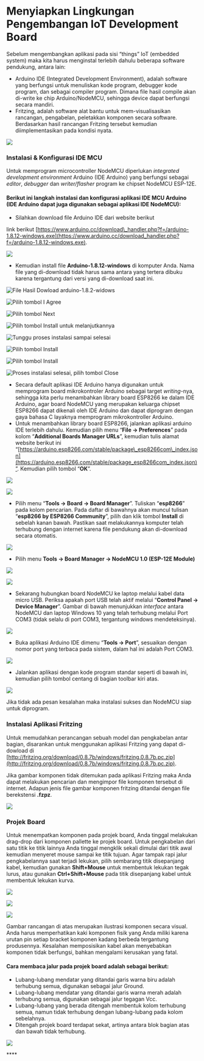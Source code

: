 # Menyiapkan Lingkungan Pengembangan IoT Development Board

Sebelum mengembangkan aplikasi pada sisi “things” IoT \(embedded system\) maka kita harus menginstal terlebih dahulu beberapa software pendukung, antara lain:

* Arduino IDE \(Integrated Development Environment\), adalah software yang berfungsi untuk menuliskan kode program, debugger kode program, dan sebagai compiler program. Dimana file hasil compile akan di-write ke chip Arduino/NodeMCU, sehingga device dapat berfungsi secara mandiri.
* Fritzing, adalah software alat bantu untuk mem-visualisasikan rancangan, pengabelan, peletakkan komponen secara software. Berdasarkan hasil rancangan Fritzing tersebut kemudian diimplementasikan pada kondisi nyata.

![](.gitbook/assets/0%20%284%29.png)

### **Instalasi & Konfigurasi IDE MCU**

Untuk memprogram microcontroller NodeMCU diperlukan _integrated development environment_ Arduino \(IDE Arduino\) yang berfungsi sebagai _editor_, _debugger_ dan _writer/flasher_ program ke chipset NodeMCU ESP-12E.

#### Berikut ini langkah instalasi dan konfigurasi aplikasi IDE MCU Arduino \(IDE Arduino dapat juga digunakan sebagai aplikasi IDE NodeMCU\):

* Silahkan download file Arduino IDE dari website berikut

link berikut [https://www.arduino.cc/download\_handler.php?f=/arduino-1.8.12-windows.exe](https://www.arduino.cc/download_handler.php?f=/arduino-1.8.12-windows.exe).

![](.gitbook/assets/1%20%284%29.png)

* Kemudian install file **Arduino-1.8.12-windows** di komputer Anda. Nama file yang di-download tidak harus sama antara yang tertera dibuku karena tergantung dari versi yang di-download saat ini.

![File Hasil Dowload arduino-1.8.2-widows](.gitbook/assets/2%20%284%29.png)

![Pilih tombol I Agree](.gitbook/assets/3.jpeg)

![Pilih tombol Next](.gitbook/assets/4.jpeg)

![Pilih tombol Install untuk melanjutkannya](.gitbook/assets/5%20%282%29.png)

![Tunggu proses instalasi sampai selesai](.gitbook/assets/6.jpeg)

![Pilih tombol Install](.gitbook/assets/7.jpeg)

![Pilih tombol Install](.gitbook/assets/8%20%281%29.jpeg)

![Proses instalasi selesai, pilih tombol Close](.gitbook/assets/9.jpeg)

* Secara default aplikasi IDE Arduino hanya digunakan untuk memprogram board mikrokontroler Arduino sebagai target _writing_-nya, sehingga kita perlu menambahkan library board ESP8266 ke dalam IDE Arduino, agar board NodeMCU yang merupakan keluarga chipset ESP8266 dapat dikenali oleh IDE Arduino dan dapat diprogram dengan gaya bahasa C layaknya memprogram mikrokontroller Arduino.
* Untuk menambahkan library board ESP8266, jalankan aplikasi arduino IDE terlebih dahulu. Kemudian pilih menu “**File → Preferences**” pada kolom “**Additional Boards Manager URLs**”, kemudian tulis alamat website berikut ini “[https://arduino.esp8266.com/stable/package\_esp8266com\_index.json](https://arduino.esp8266.com/stable/package_esp8266com_index.json)”. Kemudian pilih tombol “**OK**”.

![](.gitbook/assets/10%20%281%29.png)

![](.gitbook/assets/11.png)

* Pilih menu “**Tools → Board → Board Manager**”. Tuliskan “**esp8266**” pada kolom pencarian. Pada daftar di bawahnya akan muncul tulisan “**esp8266 by ESP8266 Community**”, pilih dan klik tombol **Install** di sebelah kanan bawah. Pastikan saat melakukannya komputer telah terhubung dengan internet karena file pendukung akan di-download secara otomatis.

![](.gitbook/assets/12.png)

* Pilih menu **Tools → Board Manager → NodeMCU 1.0 \(ESP-12E Module\)**

![](.gitbook/assets/13.png)

![](.gitbook/assets/14.png)

* Sekarang hubungkan board NodeMCU ke laptop melalui kabel data micro USB. Periksa apakah port USB telah aktif melalui “**Control Panel → Device Manager**”. Gambar di bawah menunjukkan _interface_ antara NodeMCU dan laptop Windows 10 yang telah terhubung melalui Port COM3 \(tidak selalu di port COM3, tergantung windows mendeteksinya\).

![](.gitbook/assets/15.png)

* Buka aplikasi Arduino IDE dimenu “**Tools → Port**”, sesuaikan dengan nomor port yang terbaca pada sistem, dalam hal ini adalah Port COM3.

![](.gitbook/assets/16.png)

* Jalankan aplikasi dengan kode program standar seperti di bawah ini, kemudian pilih tombol centang di bagian toolbar kiri atas.

![](.gitbook/assets/17.png)

Jika tidak ada pesan kesalahan maka instalasi sukses dan NodeMCU siap untuk diprogram.

### **Instalasi Aplikasi Fritzing**

Untuk memudahkan perancangan sebuah model dan pengkabelan antar bagian, disarankan untuk menggunakan aplikasi Fritzing yang dapat di-dowload di [http://fritzing.org/download/0.8.7b/windows/fritzing.0.8.7b.pc.zip](http://fritzing.org/download/0.8.7b/windows/fritzing.0.8.7b.pc.zip).

Jika gambar komponen tidak ditemukan pada aplikasi Fritzing maka Anda dapat melakukan pencarian dan mengimpor file komponen tersebut di internet. Adapun jenis file gambar komponen fritzing ditandai dengan file berekstensi **.fzpz**.

![](.gitbook/assets/18.png)

### **Projek Board**

Untuk menempatkan komponen pada projek board, Anda tinggal melakukan drag-drop dari komponen pallette ke projek board. Untuk pengkabelan dari satu titik ke titik lainnya Anda tinggal mengklik sekali dimulai dari titik awal kemudian menyeret mouse sampai ke titik tujuan. Agar tampak rapi jalur pengkabelannya saat terjadi lekukan, pilih sembarang titik disepanjang kabel, kemudian gunakan **Shift+Mouse** untuk membentuk lekukan tegak lurus, atau gunakan **Ctrl+Shift+Mouse** pada titik disepanjang kabel untuk membentuk lekukan kurva.

![](.gitbook/assets/19.png)

![](.gitbook/assets/20.png)

![](.gitbook/assets/21.png)

Gambar rancangan di atas merupakan ilustrasi komponen secara visual. Anda harus memperhatikan kaki komponen fisik yang Anda miliki karena urutan pin setiap bracket komponen kadang berbeda tergantung produsennya. Kesalahan memposisikan kabel akan menyebabkan komponen tidak berfungsi, bahkan mengalami kerusakan yang fatal.

#### Cara membaca jalur pada projek board adalah sebagai berikut:

* Lubang-lubang mendatar yang ditandai garis warna biru adalah terhubung semua, digunakan sebagai jalur Ground.
* Lubang-lubang mendatar yang ditandai garis warna merah adalah terhubung semua, digunakan sebagai jalur tegagan Vcc.
* Lubang-lubang yang berada ditengah membentuk kolom terhubung semua, namun tidak terhubung dengan lubang-lubang pada kolom sebelahnya.
* Ditengah projek board terdapat sekat, artinya antara blok bagian atas dan bawah tidak terhubung.

![](.gitbook/assets/22.png)

\*\*\*\*

